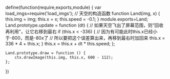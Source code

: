 define(function(require,exports,module) {
    var load_imgs=require('load_imgs');
// 天空的构造函数
    function Land(img, x) {
        this.img = img;
        this.x = x;
        this.speed = -0.1;
    }
    module.exports=Land;
    Land.prototype.update = function (dt) {
        // 如果天空飞出了屏幕范围，则“回收再利用”，让它右移到最右
        if (this.x < -336) {
            // 因为有可能此时this.x已经小于-800，而是-80x了
            // 所以要把这个误差算出来，再移到最右时加回来
            this.x = 336 * 4 + this.x;
        }
        this.x = this.x + dt * this.speed;
    };

    Land.prototype.draw = function () {
        ctx.drawImage(this.img, this.x, 600 - 112);
    };

})
